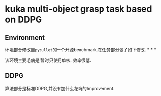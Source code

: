 kuka multi-object grasp task based on DDPG
====  
## Environment  
环境部分修改自`pybullet`的一个开源benchmark.在任务部分做了如下修改.
* 
* 
* 

该环境主要毛病是,暂时只使用单核. 效率很低.

## DDPG
算法部分是标准DDPG,并没有加什么花哨的Improvement.
